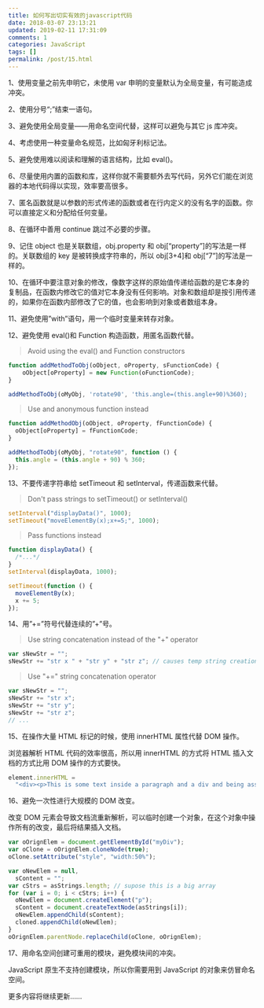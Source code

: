 ```yaml
---
title: 如何写出切实有效的javascript代码
date: 2018-03-07 23:13:21
updated: 2019-02-11 17:31:09
comments: 1
categories: JavaScript
tags: []
permalink: /post/15.html
---
```


1、使用变量之前先申明它，未使用 var 申明的变量默认为全局变量，有可能造成冲突。

2、使用分号“;”结束一语句。

<!--more-->

3、避免使用全局变量——用命名空间代替，这样可以避免与其它 js 库冲突。

4、考虑使用一种变量命名规范，比如匈牙利标记法。

5、避免使用难以阅读和理解的语言结构，比如 eval()。

6、尽量使用内置的函数和库，这样你就不需要额外去写代码，另外它们能在浏览器的本地代码得以实现，效率要高很多。

7、匿名函数就是以参数的形式传递的函数或者在行内定义的没有名字的函数。你可以直接定义和分配给任何变量。

8、在循环中善用 continue 跳过不必要的步骤。

9、记住 object 也是关联数组，obj.property 和 obj[“property”]的写法是一样的。关联数组的 key 是被转换成字符串的，所以 obj[3+4]和 obj[“7”]的写法是一样的。

10、在循环中要注意对象的修改，像数字这样的原始值传递给函数的是它本身的复制品，在函数内修改它的值对它本身没有任何影响。对象和数组却是按引用传递的，如果你在函数内部修改了它的值，也会影响到对象或者数组本身。

11、避免使用”with”语句，用一个临时变量来转存对象。

12、避免使用 eval()和 Function 构造函数，用匿名函数代替。

> Avoid using the eval() and Function constructors

```javascript
function addMethodToObj(oObject, oProperty, sFunctionCode) {
    oObject[oProperty] = new Function(oFunctionCode);
}

addMethodToObj(oMyObj, 'rotate90', 'this.angle=(this.angle+90)%360);
```

> Use and anonymous function instead

```javascript
function addMethodObj(oObject, oProperty, fFunctionCode) {
  oObject[oProperty] = fFunctionCode;
}

addMethodToObj(oMyObj, "rotate90", function () {
  this.angle = (this.angle + 90) % 360;
});
```

13、不要传递字符串给 setTimeout 和 setInterval，传递函数来代替。

> Don't pass strings to setTimeout() or setInterval()

```javascript
setInterval("displayData()", 1000);
setTimeout("moveElementBy(x);x+=5;", 1000);
```

> Pass functions instead

```javascript
function displayData() {
  /*...*/
}
setInterval(displayData, 1000);

setTimeout(function () {
  moveElementBy(x);
  x += 5;
});
```

14、用”+=”符号代替连续的”+”号。

> Use string concatenation instead of the "+" operator

```javascript
var sNewStr = "";
sNewStr += "str x " + "str y" + "str z"; // causes temp string creation
```

> Use "+=" string concatenation operator

```javascript
var sNewStr = "";
sNewStr += "str x";
sNewStr += "str y";
sNewStr += "str z";
// ...
```

15、在操作大量 HTML 标记的时候，使用 innerHTML 属性代替 DOM 操作。

浏览器解析 HTML 代码的效率很高，所以用 innerHTML 的方式将 HTML 插入文档的方式比用 DOM 操作的方式要快。

```javascript
element.innerHTML =
  "<div><p>This is some text inside a paragraph and a div and being assigned to an element</p></div>";
```

16、避免一次性进行大规模的 DOM 改变。

改变 DOM 元素会导致文档流重新解析，可以临时创建一个对象，在这个对象中操作所有的改变，最后将结果插入文档。

```javascript
var oOrignElem = document.getElementById("myDiv");
var oClone = oOrignElem.cloneNode(true);
oClone.setAttribute("style", "width:50%");

var oNewElem = null,
  sContent = "";
var cStrs = asStrings.length; // supose this is a big array
for (var i = 0; i < cStrs; i++) {
  oNewElem = document.createElement("p");
  sContent = document.createTextNode(asStrings[i]);
  oNewElem.appendChild(sContent);
  cloned.appendChild(oNewElem);
}
oOrignElem.parentNode.replaceChild(oClone, oOrignElem);
```

17、用命名空间创建可重用的模块，避免模块间的冲突。

JavaScript 原生不支持创建模块，所以你需要用到 JavaScript 的对象来仿冒命名空间。

更多内容将继续更新……
